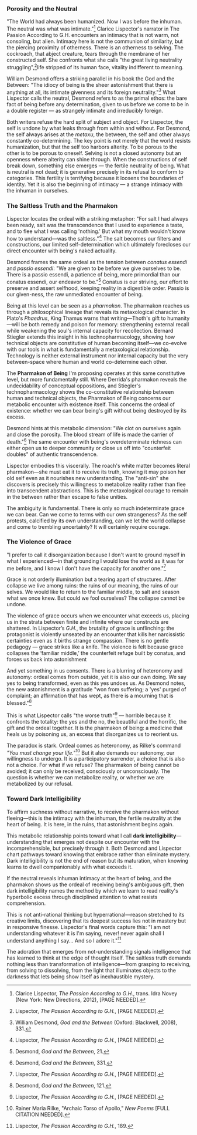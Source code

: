 


### Porosity and the Neutral

"The World had always been humanized. Now I was before the inhuman. The neutral was what was intimate."[^1] Clarice Lispector's narrator in The Passion According to G.H. encounters an intimacy that is not warm, not consoling, but alien. Intimacy here is not the communion of similarity, but the piercing proximity of otherness. There is an otherness to selving. The cockroach, that abject creature, tears through the membrane of her constructed self. She confronts what she calls "the great living neutrality struggling",[^2]life stripped of its human face, vitality indifferent to meaning.

William Desmond offers a striking parallel in his book the God and the Between: "The idiocy of being is the sheer astonishment that there is anything at all, its intimate givenness and its foreign neutrality."[^3] What Lispector calls the neutral, Desmond refers to as the primal ethos: the bare fact of being before any determination, given to us before we come to be in a double register — as strangely intimate and irreducibly foreign.

Both writers refuse the hard split of subject and object. For Lispector, the self is undone by what leaks through from within and without. For Desmond, the self always arises at the _metaxu_, the between, the self and other always constantly co-determining. The key point is not merely that the world resists humanization, but that the self too harbors alterity. To be porous to the other is to be porous to oneself. Selving is not a closed autonomy but an openness where alterity can shine through.
When the constructions of self break down, something else emerges — the fertile neutrality of being. What is neutral is not dead; it is generative precisely in its refusal to conform to categories. This fertility is terrifying because it loosens the boundaries of identity. Yet it is also the beginning of intimacy — a strange intimacy with the inhuman in ourselves.

### The Saltless Truth and the Pharmakon

Lispector locates the ordeal with a striking metaphor: "For salt I had always been ready, salt was the transcendence that I used to experience a taste, and to flee what I was calling 'nothing.' But what my mouth wouldn't know how to understand—was the saltless."[^4] The salt becomes our filters and constructions, our limited self-determination which ultimately forecloses our direct encounter with being's naked actuality.

Desmond frames the same ordeal as the tension between _conatus essendi_ and _passio essendi_: "We are given to be before we give ourselves to be. There is a passio essendi, a patience of being, more primordial than our conatus essendi, our endeavor to be."[^5] Conatus is our striving, our effort to preserve and assert selfhood, keeping reality in a digestible order. Passio is our given-ness, the raw unmediated encounter of being.

Being at this level can be seen as a _pharmakon_. The pharmakon reaches us through a philosophical lineage that reveals its metaxological character. In Plato's _Phaedrus_, King Thamus warns that writing—Thoth's gift to humanity—will be both remedy and poison for memory: strengthening external recall while weakening the soul's internal capacity for recollection. Bernard Stiegler extends this insight in his technopharmacology, showing how technical objects are constitutive of human becoming itself—we co-evolve with our tools in what is fundamentally a metaxological relationship. Technology is neither external instrument nor internal capacity but the very between-space where human and world co-determine each other.

The **Pharmakon of Being** I'm proposing operates at this same constitutive level, but more fundamentally still. Where Derrida's pharmakon reveals the undecidability of conceptual oppositions, and Stiegler's technopharmacology shows the co-constitutive relationship between human and technical objects, the Pharmakon of Being concerns our metabolic encounter with existence itself. This concerns the ordeal of existence: whether we can bear being's gift without being destroyed by its excess.

Desmond hints at this metabolic dimension: "We clot on ourselves again and close the porosity. The blood stream of life is made the carrier of death."[^6] The same encounter with being's overdeterminate richness can either open us to deeper community or close us off into "counterfeit doubles" of authentic transcendence.

Lispector embodies this viscerally. The roach's white matter becomes literal pharmakon—she must eat it to receive its truth, knowing it may poison her old self even as it nourishes new understanding. The "anti-sin" she discovers is precisely this willingness to metabolize reality rather than flee into transcendent abstractions. This is the metaxological courage to remain in the between rather than escape to false unities.

The ambiguity is fundamental. There is only so much indeterminate grace we can bear. Can we come to terms with our own strangeness? As the self protests, calcified by its own understanding, can we let the world collapse and come to trembling uncertainty? It will certainly require courage.

### The Violence of Grace

"I prefer to call it disorganization because I don't want to ground myself in what I experienced—in that grounding I would lose the world as it was for me before, and I know I don't have the capacity for another one."[^7]

Grace is not orderly illumination but a tearing apart of structures. After collapse we live among ruins: the ruins of our meaning, the ruins of our selves. We would like to return to the familiar middle, to salt and season what we once knew. But could we fool ourselves? The collapse cannot be undone.

The violence of grace occurs when we encounter what exceeds us, placing us in the strata between finite and infinite where our constructs are shattered. In Lispector’s _G.H._, the brutality of grace is unflinching: the protagonist is violently unseated by an encounter that kills her narcissistic certainties even as it births strange compassion. There is no gentle pedagogy — grace strikes like a knife. The violence is felt because grace collapses the ‘familiar middle,’ the counterfeit refuge built by conatus, and forces us back into astonishment

And yet something in us consents. There is a blurring of heteronomy and autonomy: ordeal comes from outside, yet it is also our own doing. We say yes to being transformed, even as this yes undoes us. As Desmond notes, the new astonishment is a gratitude "won from suffering; a 'yes' purged of complaint; an affirmation that has wept, as there is a mourning that is blessed."[^8]

This is what Lispector calls "the worse truth"[^9] — horrible because it confronts the totality: the yes and the no, the beautiful and the horrific, the gift and the ordeal together. It is the pharmakon of being: a medicine that heals us by poisoning us, an excess that disorganizes us to reorient us.

The paradox is stark. Ordeal comes as heteronomy, as Rilke's command _"You must change your life."_[^10] But it also demands our autonomy, our willingness to undergo. It is a participatory surrender, a choice that is also not a choice. For what if we refuse? The pharmakon of being cannot be avoided; it can only be received, consciously or unconsciously. The question is whether we can metabolize reality, or whether we are metabolized by our refusal.

### Toward Dark Intelligibility

To affirm suchness without narrative, to receive the pharmakon without fleeing—this is the intimacy with the inhuman, the fertile neutrality at the heart of being. It is here, in the ruins, that astonishment begins again.

This metabolic relationship points toward what I call **dark intelligibility**—understanding that emerges not despite our encounter with the incomprehensible, but precisely through it. Both Desmond and Lispector chart pathways toward knowing that embrace rather than eliminate mystery. Dark intelligibility is not the end of reason but its maturation, when knowing learns to dwell companionably with what exceeds it.

If the neutral reveals inhuman intimacy at the heart of being, and the pharmakon shows us the ordeal of receiving being's ambiguous gift, then dark intelligibility names the method by which we learn to read reality's hyperbolic excess through disciplined attention to what resists comprehension.

This is not anti-rational thinking but hyperrational—reason stretched to its creative limits, discovering that its deepest success lies not in mastery but in responsive finesse. Lispector's final words capture this: "I am not understanding whatever it is I'm saying, never! never again shall I understand anything I say... And so I adore it."[^11]

The adoration that emerges from not-understanding signals intelligence that has learned to think at the edge of thought itself. The saltless truth demands nothing less than transformation of intelligence—from grasping to receiving, from solving to dissolving, from the light that illuminates objects to the darkness that lets being show itself as inexhaustible mystery.

[^1]: Clarice Lispector, _The Passion According to G.H._, trans. Idra Novey (New York: New Directions, 2012), [PAGE NEEDED].

[^2]: Lispector, _The Passion According to G.H._, [PAGE NEEDED].

[^3]: William Desmond, _God and the Between_ (Oxford: Blackwell, 2008), 331.

[^4]: Lispector, _The Passion According to G.H._, [PAGE NEEDED].

[^5]: Desmond, _God and the Between_, 21.

[^6]: Desmond, _God and the Between_, 331.

[^7]: Lispector, _The Passion According to G.H._, [PAGE NEEDED].

[^8]: Desmond, _God and the Between_, 121.

[^9]: Lispector, _The Passion According to G.H._, [PAGE NEEDED].

[^10]: Rainer Maria Rilke, "Archaic Torso of Apollo," _New Poems_ [FULL CITATION NEEDED].

[^11]: Lispector, _The Passion According to G.H._, 189.
